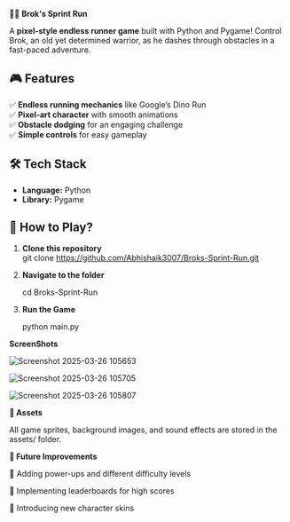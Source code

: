 🏃‍♂️ **Brok's Sprint Run**


A **pixel-style endless runner game** built with Python and Pygame! Control Brok, an old yet determined warrior, as he dashes through obstacles in a fast-paced adventure.  

## 🎮 Features  
✅ **Endless running mechanics** like Google’s Dino Run  
✅ **Pixel-art character** with smooth animations  
✅ **Obstacle dodging** for an engaging challenge  
✅ **Simple controls** for easy gameplay  

## 🛠 Tech Stack  
- **Language:** Python  
- **Library:** Pygame  

## 🚀 How to Play?  
1. **Clone this repository**  
   git clone https://github.com/Abhishaik3007/Broks-Sprint-Run.git

2. **Navigate to the folder**
   
   cd Broks-Sprint-Run

4. **Run the Game**
   
   python main.py

**ScreenShots**

![Screenshot 2025-03-26 105653](https://github.com/user-attachments/assets/3d6f6dc9-f289-4d98-9391-dd886ad3e2ab)

![Screenshot 2025-03-26 105705](https://github.com/user-attachments/assets/a33cd087-d406-4c8f-8e9b-e3d6b1134513)

![Screenshot 2025-03-26 105807](https://github.com/user-attachments/assets/6a4f02c5-4ffd-41e0-b312-1eae9fb378ba)


**🎨 Assets**

All game sprites, background images, and sound effects are stored in the assets/ folder.

**📌 Future Improvements**

🔹 Adding power-ups and different difficulty levels

🔹 Implementing leaderboards for high scores

🔹 Introducing new character skins
   
   
